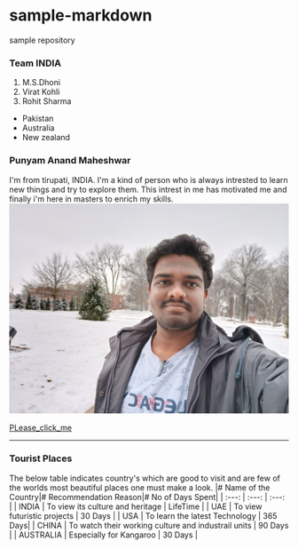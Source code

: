 # sample-markdown
sample repository


### Team INDIA
1. M.S.Dhoni
7. Virat Kohli
4. Rohit Sharma

* Pakistan
* Australia
* New zealand

### Punyam Anand Maheshwar

I'm from tirupati, INDIA. I'm a kind of person who is always intrested to learn new things and try to explore them. This intrest in me has motivated me and finally i'm here in masters to enrich my skills.
![mahesh_image](https://raw.githubusercontent.com/Maheshwarpa/sample-markdown/main/IMG20230124143235.jpg)

[PLease_click_me](IMG20230124143235.jpg)

***
### **Tourist Places**

The below table indicates country's which are good to visit and are few of the worlds most beautiful places one must make a look.
|# Name of the Country|# Recommendation Reason|# No of Days Spent|
| :---: | :---: | :---: |
| INDIA | To view its culture and heritage | LifeTime |
| UAE | To view futuristic projects | 30 Days |
| USA | To learn the latest Technology | 365 Days|
| CHINA | To watch their working culture and industrail units | 90 Days |
| AUSTRALIA | Especially for Kangaroo | 30 Days |
